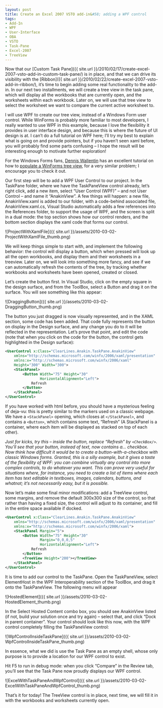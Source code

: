 ```yaml
---
layout: post
title: Create an Excel 2007 VSTO add-in&#58; adding a WPF control
tags:
- Add-In
- WPF
- User-Interface
- OBA
- VSTO
- Task-Pane
- Excel-2007
- TreeView
---
```


Now that our [Custom Task Pane]({{ site.url }}/2010/02/17/create-excel-2007-vsto-add-in-custom-task-pane/) is in place, and that we can drive its visibility with the [Ribbon]({{ site.url }}/2010/02/22/create-excel-2007-vsto-add-in-ribbon/), it’s time to begin adding some real functionality to the add-in. In our next two installments, we will create a tree view in the task pane, which will display all the workbooks that are currently open, and the worksheets within each workbook. Later on, we will use that tree view to select the worksheet we want to compare the current active worksheet to.  

I will use WPF to create our tree view, instead of a Windows Form user control. While WinForms is probably more familiar to most developers, I really wanted to use WPF in this example, because I love the flexibility it provides in user interface design, and because this is where the future of UI design is at. I can’t do a full tutorial on WPF here; I’ll try my best to explain what is going on and provide pointers, but if you haven’t seen xaml before, you will probably find some parts confusing – I hope the result will be interesting enough to motivate further exploration!  

For the Windows Forms fans, [Dennis Wallentin](http://xldennis.wordpress.com/) has an excellent tutorial on how to [populate a WinForms tree view](http://xldennis.wordpress.com/2010/02/23/populate-treeview-control-with-tables-and-columns-from-ms-access-database/), for a very similar problem; I encourage you to check it out. 

<!--more-->

Our first step will be to add a WPF User Control to our project. In the TaskPane folder, where we have the TaskPaneView control already, let’s right click, add a new item, select “User Control (WPF)” – and not User Control – and name it “AnakinView”. A few things will happen: a new file, AnakinView.xaml is added to our folder, with a code-behind associated file, AnakinView.xaml.cs, Visual Studio automatically adds a few references into the References folder, to support the usage of WPF, and the screen is split in a dual mode: the top section shows how our control renders, and the bottom section displays the xaml code that forms our control.  

![ProjectWithXamlFile]({{ site.url }}/assets/2010-03-02-ProjectWithXamlFile_thumb.png)

We will keep things simple to start with, and implement the following behavior: the control will display a button, which when pressed will look up all the open workbooks, and display them and their worksheets in a treeview. Later on, we will look into something more fancy, and see if we can automatically refresh the contents of the tree, by tracking whether workbooks and worksheets have been opened, created or closed.  

Let’s create the button first. In Visual Studio, click on the empty square in the design surface, and from the ToolBox, select a Button and drag it on the surface. You will see something like this appear:  

![DraggingButton]({{ site.url }}/assets/2010-03-02-DraggingButton_thumb.png)

The button you just dragged is now visually represented, and in the XAML section, some code has been added. That code fully represents the button on display in the Design surface, and any change you do to it will be reflected in the representation. Let’s prove that point, and edit the code (note that when you click on the code for the button, the control gets highlighted in the Design surface):  

``` xml
<UserControl x:Class="ClearLines.Anakin.TaskPane.AnakinView"
    xmlns="http://schemas.microsoft.com/winfx/2006/xaml/presentation"
    xmlns:x="http://schemas.microsoft.com/winfx/2006/xaml"
    Height="300" Width="300">
    <StackPanel>
        <Button Width="75" Height="30" 
                HorizontalAlignment="Left">
            Refresh
        </Button>
    </StackPanel>
</UserControl>
``` 

If you have worked with html before, you should have a mysterious feeling of deja-vu: this is pretty similar to the markers used on a classic webpage. We have a `<StackPanel>` opening, which closes at `</StackPanel>`, and contains a `<Button>`, which contains some text, “Refresh” (A StackPanel is a container, where each item will be displayed as stacked on top of each other).

*Just for kicks, try this – inside the button, replace “Refresh” by `<CheckBox/>`. You’ll see that your button, instead of text, now contains a… checkbox. Now think how difficult it would be to create a button-with-a-checkbox with classic Windows forms. Granted, this is a silly example, but it gives a taste of the flexibility of WPF: you can combine virtually any control into more complex controls, to do whatever you want. This can prove very useful for situations where, for instance, you need to create a list of items where each item has text editable in textboxes, images, calendars, buttons, and whatnot; it’s not necessarily easy, but it is possible.*

Now let’s make some final minor modifications: add a TreeView control, some margins, and remove the default 300x300 size of the control, so that rather than having a fixed size, the control will adjust to its container, and fill in the entire space available if docked.

``` xml
<UserControl x:Class="ClearLines.Anakin.TaskPane.AnakinView"
    xmlns="http://schemas.microsoft.com/winfx/2006/xaml/presentation"
    xmlns:x="http://schemas.microsoft.com/winfx/2006/xaml">
    <StackPanel Margin="5">
        <Button Width="75" Height="30"
                Margin="0,0,0,5"
                HorizontalAlignment="Left">
            Refresh
        </Button>
        <TreeView Height="200"></TreeView>
    </StackPanel>
</UserControl>
``` 

It is time to add our control to the TaskPane. Open the TaskPaneView, select ElementHost in the WPF Interoperability section of the ToolBox, and drag it onto the TaskPaneView. The following menu will appear

![HostedElement]({{ site.url }}/assets/2010-03-02-HostedElement_thumb.png)

In the Select Hosted Content combo box, you should see AnakinView listed (if not, build your solution once and try again) – select that, and click “Dock in parent container”. Your control should look like this now, with the WPF control completely filling the TaskPaneView control:

![WpfControlInsideTaskPane]({{ site.url }}/assets/2010-03-02-WpfControlInsideTaskPane_thumb.png)

In essence, what we did is use the Task Pane as an empty shell, whose only purpose is to provide a location for our WPF control to exist.

Hit F5 to run in debug mode: when you click “Compare” in the Review tab, you’ll see that the Task Pane now proudly displays our WPF control.

![ExcelWithTaskPaneAndWpfControl]({{ site.url }}/assets/2010-03-02-ExcelWithTaskPaneAndWpfControl_thumb.png)

That’s it for today! The TreeView control is in place, next time, we will fill it in with the workbooks and worksheets currently open.
